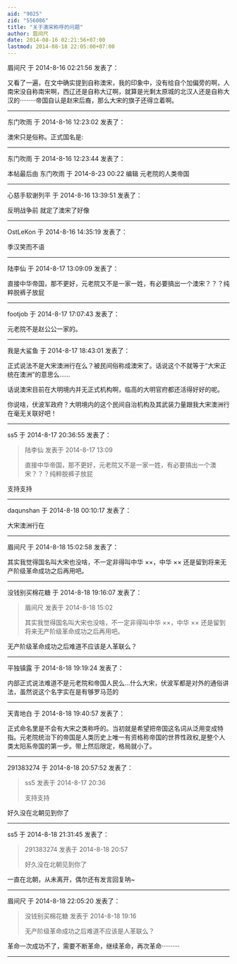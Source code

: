 ```yaml
---
aid: "9025"
zid: "556086"
title: "关于澳宋称呼的问题"
author: 眉间尺
date: 2014-08-16 02:21:56+07:00
lastmod: 2014-08-18 22:05:00+07:00
---
```


眉间尺 于 2014-8-16 02:21:56 发表了：

又看了一遍，在文中确实提到自称澳宋，我的印象中，没有给自个加偏旁的啊，人南宋没自称南宋啊，西辽还是自称大辽啊，就算是光剩太原城的北汉人还是自称大汉的·········帝国自认是赵宋后裔，那么大宋的旗子还得立着啊。

---

东门吹雨 于 2014-8-16 12:23:02 发表了：

澳宋只是俗称。正式国名是:

---

东门吹雨 于 2014-8-16 12:23:44 发表了：

本帖最后由 东门吹雨 于 2014-8-23 00:22 编辑 元老院的人类帝国

---

心慈手软谢列平 于 2014-8-16 13:39:51 发表了：

反明战争前 就定了澳宋了好像

---

OstLeKon 于 2014-8-16 14:35:19 发表了：

季汉笑而不语

---

陆李仙 于 2014-8-17 13:09:09 发表了：

直接中华帝国，那不更好，元老院又不是一家一姓，有必要搞出一个澳宋？？？纯粹脱裤子放屁

---

footjob 于 2014-8-17 17:07:43 发表了：

元老院不是赵公公一家的。

---

我是大鲨鱼 于 2014-8-17 18:43:01 发表了：

正式说法不是大宋澳洲行在么？被民间俗称成澳宋了。话说这个不就等于“大宋正统在澳洲”的意思么……

话说澳宋目前在大明境内并无正式机构啊，临高的大明官府都还活得好好的呢。

你说啥，伏波军政府？大明境内的这个民间自治机构及其武装力量跟我大宋澳洲行在毫无关联好吧！

---

ss5 于 2014-8-17 20:36:55 发表了：

> 陆李仙 发表于 2014-8-17 13:09
>
> 直接中华帝国，那不更好，元老院又不是一家一姓，有必要搞出一个澳宋？？？纯粹脱裤子放屁

支持支持

---

daqunshan 于 2014-8-18 00:10:17 发表了：

大宋澳洲行在

---

眉间尺 于 2014-8-18 15:02:58 发表了：

其实我觉得国名叫大宋也没啥，不一定非得叫中华 ××，中华 ×× 还是留到将来无产阶级革命成功之后再用吧。

---

没钱别买棉花糖 于 2014-8-18 19:16:07 发表了：

> 眉间尺 发表于 2014-8-18 15:02
>
> 其实我觉得国名叫大宋也没啥，不一定非得叫中华 ××，中华 ×× 还是留到将来无产阶级革命成功之后再用吧。

无产阶级革命成功之后难道不应该是人革联么？

---

平独镇露 于 2014-8-18 19:19:24 发表了：

内部正式说法难道不是元老院和帝国人民么...什么大宋，伏波军都是对外的通俗讲法，虽然说这个名字实在是有够罗马范的

---

天青地白 于 2014-8-18 19:40:57 发表了：

正式命名里是不会有大宋之类称呼的。当初就是希望把帝国这名词从泛用变成特指。元老院统治下的帝国是人类历史上唯一有资格称帝国的世界性政权,是整个人类太阳系帝国的第一步。带上然后限定，格局就小了。

---

291383274 于 2014-8-18 20:57:52 发表了：

> ss5 发表于 2014-8-17 20:36
>
> 支持支持

好久没在北朝见到你了

---

ss5 于 2014-8-18 21:31:45 发表了：

> 291383274 发表于 2014-8-18 20:57
>
> 好久没在北朝见到你了

一直在北朝，从未离开，偶尔还有发言回复呐~

---

眉间尺 于 2014-8-18 22:05:20 发表了：

> 没钱别买棉花糖 发表于 2014-8-18 19:16
>
> 无产阶级革命成功之后难道不应该是人革联么？

革命一次成功不了，需要不断革命，继续革命，再次革命··········

---
